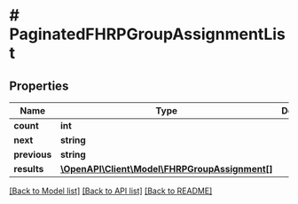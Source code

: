 # # PaginatedFHRPGroupAssignmentList

## Properties

Name | Type | Description | Notes
------------ | ------------- | ------------- | -------------
**count** | **int** |  |
**next** | **string** |  | [optional]
**previous** | **string** |  | [optional]
**results** | [**\OpenAPI\Client\Model\FHRPGroupAssignment[]**](FHRPGroupAssignment.md) |  |

[[Back to Model list]](../../README.md#models) [[Back to API list]](../../README.md#endpoints) [[Back to README]](../../README.md)
